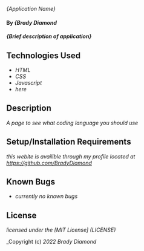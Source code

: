  _{Application Name}_

#### By _**{Brady Diamond**_

#### _{Brief description of application}_

## Technologies Used

* _HTML_
* _CSS_
* _Javascript_
* _here_

## Description

_A page to see what coding language you should use_

## Setup/Installation Requirements

_this webite is availible through my profile located at https://github.com/BradyDiamond_

## Known Bugs

* _currently no known bugs_

## License
_licensed under the [MIT License] (LICENSE)_

_Copyright (c) _2022_ _Brady Diamond_ 